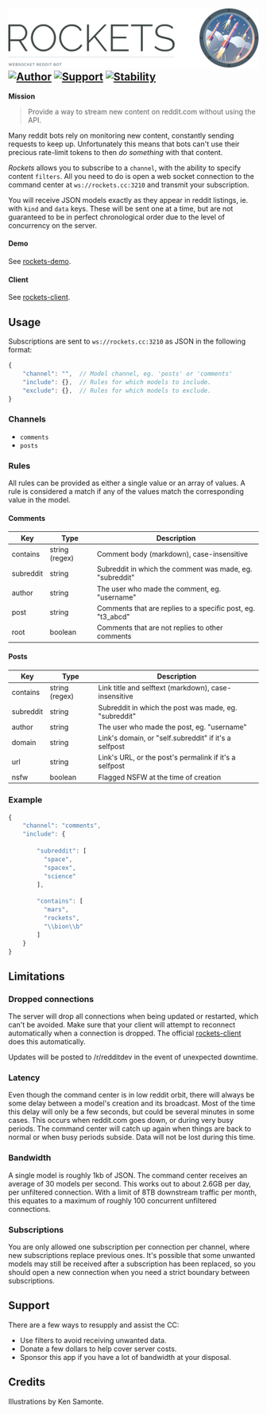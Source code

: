 ![Rockets](header.gif) [![Author](http://img.shields.io/badge/author-u%2Frtheunissen-336699.svg?style=flat-square)](https://reddit.com/u/rtheunissen) [![Support](https://img.shields.io/badge/support-donate-399c99.svg?style=flat-square)](https://plasso.co/rudolf.theunissen@gmail.com) [![Stability](https://img.shields.io/badge/status-running-66BB6A.svg?style=flat-square)]()
---

**Mission**
>Provide a way to stream new content on reddit.com without using the API.

Many reddit bots rely on monitoring new content, constantly sending requests to keep up. Unfortunately this means that bots can't use their precious rate-limit tokens to then *do something* with that content.

*Rockets* allows you to subscribe to a `channel`, with the ability to specify content `filters`. All you need to do is open a web socket connection to the command center at `ws://rockets.cc:3210` and transmit your subscription.

You will receive JSON models exactly as they appear in reddit listings, ie. with `kind` and `data` keys. These will be sent one at a time, but are not guaranteed to be in perfect chronological order due to the level of concurrency on the server.

#### Demo

See [rockets-demo](https://github.com/rtheunissen/rockets-demo).

#### Client

See [rockets-client](https://github.com/rtheunissen/rockets-client).

## Usage

Subscriptions are sent to `ws://rockets.cc:3210` as JSON in the following format:

```js
{
    "channel": "",  // Model channel, eg. 'posts' or 'comments'
    "include": {},  // Rules for which models to include.
    "exclude": {},  // Rules for which models to exclude.
}
```

### Channels

- `comments`
- `posts`

### Rules

All rules can be provided as either a single value or an array of values.
A rule is considered a match if any of the values match the corresponding value in the model.

#### Comments

| Key       | Type            | Description                                                      |
|-----------|-----------------|------------------------------------------------------------------|
| contains  | string (regex)  | Comment body (markdown), case-insensitive                        |
| subreddit | string          | Subreddit in which the comment was made, eg. "subreddit"         |
| author    | string          | The user who made the comment, eg. "username"                    |
| post      | string          | Comments that are replies to a specific post, eg. "t3_abcd"      |
| root      | boolean         | Comments that are not replies to other comments                  |

#### Posts

| Key       | Type            | Description                                                      |
|-----------|-----------------|------------------------------------------------------------------|
| contains  | string (regex)  | Link title and selftext (markdown), case-insensitive             |
| subreddit | string          | Subreddit in which the post was made, eg. "subreddit"            |
| author    | string          | The user who made the post, eg. "username"                       |
| domain    | string          | Link's domain, or "self.subreddit" if it's a selfpost            |
| url       | string          | Link's URL, or the post's permalink if it's a selfpost           |
| nsfw      | boolean         | Flagged NSFW at the time of creation                             |

### Example

```js
{
    "channel": "comments",
    "include": {

        "subreddit": [
          "space",
          "spacex",
          "science"
        ],

        "contains": [
          "mars",
          "rockets",
          "\\bion\\b"
        ]
    }
}
```

## Limitations

### Dropped connections

The server will drop all connections when being updated or restarted, which can't be avoided. Make sure that your client
will attempt to reconnect automatically when a connection is dropped. The official [rockets-client](https://github.com/rtheunissen/rockets-client) does this automatically.

Updates will be posted to /r/redditdev in the event of unexpected downtime.

### Latency

Even though the command center is in low reddit orbit, there will always be some delay between a model's creation and its broadcast. Most of the time this delay will only be a few seconds, but could be several minutes in some cases. This occurs when reddit.com goes down, or during very busy periods. The command center will catch up again when things are back to normal or when busy periods subside. Data will not be lost during this time.

### Bandwidth

A single model is roughly 1kb of JSON. The command center receives an average of 30 models per second. This works out to about 2.6GB per day, per unfiltered connection. With a limit of 8TB downstream traffic per month, this equates to a maximum of roughly 100 concurrent unfiltered connections.

### Subscriptions

You are only allowed one subscription per connection per channel, where new subscriptions replace previous ones.
It's possible that some unwanted models may still be received after a subscription has been replaced, so you should
open a new connection when you need a strict boundary between subscriptions.

## Support

There are a few ways to resupply and assist the CC:

- Use filters to avoid receiving unwanted data.
- Donate a few dollars to help cover server costs.
- Sponsor this app if you have a lot of bandwidth at your disposal.

## Credits

Illustrations by Ken Samonte.
